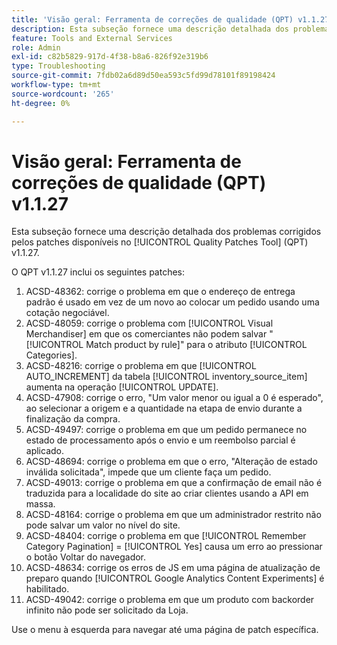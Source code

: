 ```yaml
---
title: 'Visão geral: Ferramenta de correções de qualidade (QPT) v1.1.27'
description: Esta subseção fornece uma descrição detalhada dos problemas corrigidos pelos patches disponíveis no [!UICONTROL Quality Patches Tool] (QPT) v1.1.27.
feature: Tools and External Services
role: Admin
exl-id: c82b5829-917d-4f38-b8a6-826f92e319b6
type: Troubleshooting
source-git-commit: 7fdb02a6d89d50ea593c5fd99d78101f89198424
workflow-type: tm+mt
source-wordcount: '265'
ht-degree: 0%

---
```


# Visão geral: Ferramenta de correções de qualidade (QPT) v1.1.27

Esta subseção fornece uma descrição detalhada dos problemas corrigidos pelos patches disponíveis no [!UICONTROL Quality Patches Tool] (QPT) v1.1.27.

O QPT v1.1.27 inclui os seguintes patches:

1. ACSD-48362: corrige o problema em que o endereço de entrega padrão é usado em vez de um novo ao colocar um pedido usando uma cotação negociável.
1. ACSD-48059: corrige o problema com [!UICONTROL Visual Merchandiser] em que os comerciantes não podem salvar &quot;[!UICONTROL Match product by rule]&quot; para o atributo [!UICONTROL Categories].
1. ACSD-48216: corrige o problema em que [!UICONTROL AUTO_INCREMENT] da tabela [!UICONTROL inventory_source_item] aumenta na operação [!UICONTROL UPDATE].
1. ACSD-47908: corrige o erro, &quot;Um valor menor ou igual a 0 é esperado&quot;, ao selecionar a origem e a quantidade na etapa de envio durante a finalização da compra.
1. ACSD-49497: corrige o problema em que um pedido permanece no estado de processamento após o envio e um reembolso parcial é aplicado.
1. ACSD-48694: corrige o problema em que o erro, &quot;Alteração de estado inválida solicitada&quot;, impede que um cliente faça um pedido.
1. ACSD-49013: corrige o problema em que a confirmação de email não é traduzida para a localidade do site ao criar clientes usando a API em massa.
1. ACSD-48164: corrige o problema em que um administrador restrito não pode salvar um valor no nível do site.
1. ACSD-48404: corrige o problema em que [!UICONTROL Remember Category Pagination] = [!UICONTROL Yes] causa um erro ao pressionar o botão Voltar do navegador.
1. ACSD-48634: corrige os erros de JS em uma página de atualização de preparo quando [!UICONTROL Google Analytics Content Experiments] é habilitado.
1. ACSD-49042: corrige o problema em que um produto com backorder infinito não pode ser solicitado da Loja.

Use o menu à esquerda para navegar até uma página de patch específica.
